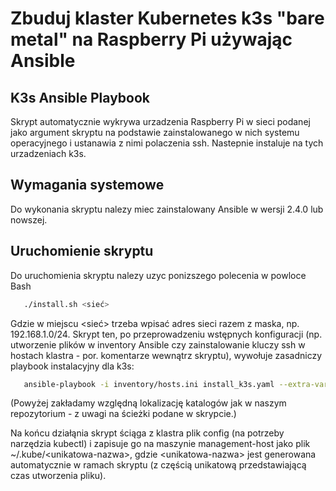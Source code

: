 # Zbuduj klaster Kubernetes k3s "bare metal" na Raspberry Pi używając Ansible
## K3s Ansible Playbook
Skrypt automatycznie wykrywa urzadzenia Raspberry Pi w sieci podanej jako argument skryptu na podstawie zainstalowanego w nich systemu operacyjnego i ustanawia z nimi polaczenia ssh. Nastepnie instaluje na tych urzadzeniach k3s.
## Wymagania systemowe
Do wykonania skryptu nalezy miec zainstalowany Ansible w wersji 2.4.0 lub nowszej. 
## Uruchomienie skryptu
Do uruchomienia skryptu nalezy uzyc ponizszego polecenia w powloce Bash
```bash
   ./install.sh <sieć>
```
Gdzie w miejscu \<sieć\> trzeba wpisać adres sieci razem z maska, np. 192.168.1.0/24. Skrypt ten, po przeprowadzeniu wstępnych konfiguracji (np. utworzenie plików w inventory Ansible czy zainstalowanie kluczy ssh w hostach klastra - por. komentarze wewnątrz skryptu), wywołuje zasadniczy playbook instalacyjny dla k3s:

```bash
   ansible-playbook -i inventory/hosts.ini install_k3s.yaml --extra-vars "network=$NETWORK"
```

(Powyżej zakładamy względną lokalizację katalogów jak w naszym repozytorium - z uwagi na ścieżki podane w skrypcie.) 

Na końcu działąnia skrypt ściąga z klastra plik config (na potrzeby narzędzia kubectl) i zapisuje go na maszynie management-host jako plik ~/.kube/\<unikatowa-nazwa\>, gdzie \<unikatowa-nazwa\> jest generowana automatycznie w ramach skryptu (z częścią unikatową przedstawiającą czas utworzenia pliku).
